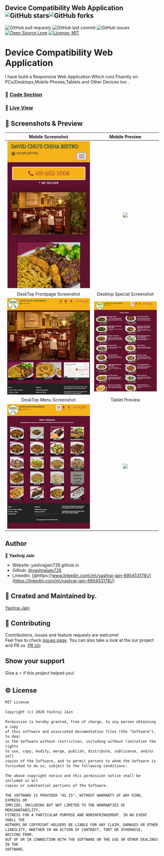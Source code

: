 
## Device Compatibility Web Application ![GitHub stars](https://img.shields.io/github/stars/yashrajjain726/Device-Compatibility-Web-Application?style=social)![GitHub forks](https://img.shields.io/github/forks/yashrajjain726/Device-Compatibility-Web-Application?style=social) 
![GitHub pull requests](https://img.shields.io/github/issues-pr/yashrajjain726/Device-Compatibility-Web-Application) ![GitHub last commit](https://img.shields.io/github/last-commit/yashrajjain726/Device-Compatibility-Web-Application)  ![GitHub issues](https://img.shields.io/github/issues-raw/yashrajjain726/Css-Based-Menu-Section) [![Open Source Love](https://badges.frapsoft.com/os/v2/open-source.svg?v=103)](https://github.com/yashrajjain726/Device-Compatibility-Web-Application)
[![License: MIT](https://img.shields.io/badge/License-MIT-yellow.svg)](https://opensource.org/licenses/MIT)

# Device Compatibility Web Application
I have build a Responsive Web Application Which runs Fluently on PCs/Desktops,Mobile Phones,Tablets and Other Devices too . 

### :file_folder: [Code Section](https://github.com/yashrajjain726/Device-Compatibility-Web-Application)

### :running: [Live View](https://yashrajjain726.github.io/Device-Compatibility-Web-Application/)
## 📱 Screenshots & Preview
|                                                   Mobile Screenshot                                            |         Mobile Preview                                                                                           |
|:--------------------------------------------------------------------------------------------------------------:|:----------------------------------------------------------------------------------------------------------------:|
| ![](https://github.com/yashrajjain726/Device-Compatibility-Web-Application/blob/master/screenshots/mobile.JPG) |![](https://github.com/yashrajjain726/Device-Compatibility-Web-Application/blob/master/screenshots/mobile.gif)    |
|                                                 DeskTop Frontpage Screenshot                                   |         Desktop Special Screenshot                                                                               |
| ![](https://github.com/yashrajjain726/Device-Compatibility-Web-Application/blob/master/screenshots/pc.JPG)     |![](https://github.com/yashrajjain726/Device-Compatibility-Web-Application/blob/master/screenshots/pc-special.JPG)|
|                                                 DeskTop Menu Screenshot                                        |         Tablet Preview                                                                                           |
| ![](https://github.com/yashrajjain726/Device-Compatibility-Web-Application/blob/master/screenshots/pc-menu.JPG)|![](https://github.com/yashrajjain726/Device-Compatibility-Web-Application/blob/master/screenshots/tablet.gif)|
## Author

👤 **Yashraj Jain**

* Website: yashrajjain726.github.io
* Github: [@yashrajjain726](https://github.com/yashrajjain726)
* LinkedIn: [@https:\/\/www.linkedin.com\/in\/yashraj-jain-695453178\/](https://linkedin.com/in\/yashraj-jain-695453178\/)

## 🙋 Created and Maintained by. 
[Yashraj Jain](https://github.com/yashrajjain726)

## 🤝 Contributing

Contributions, issues and feature requests are welcome!<br />Feel free to check [issues page](https://github.com/yashrajjain726/Device-Compatibility-Web-Application/issues). You can also take a look at the our project and PR us .[PR Url](https://github.com/yashrajjain726/Device-Compatibility-Web-Application/pulls).

## Show your support

Give a ⭐️ if this project helped you!

## © License 
```
MIT License

Copyright (c) 2020 Yashraj Jain

Permission is hereby granted, free of charge, to any person obtaining a copy
of this software and associated documentation files (the "Software"), to deal
in the Software without restriction, including without limitation the rights
to use, copy, modify, merge, publish, distribute, sublicense, and/or sell
copies of the Software, and to permit persons to whom the Software is
furnished to do so, subject to the following conditions:

The above copyright notice and this permission notice shall be included in all
copies or substantial portions of the Software.

THE SOFTWARE IS PROVIDED "AS IS", WITHOUT WARRANTY OF ANY KIND, EXPRESS OR
IMPLIED, INCLUDING BUT NOT LIMITED TO THE WARRANTIES OF MERCHANTABILITY,
FITNESS FOR A PARTICULAR PURPOSE AND NONINFRINGEMENT. IN NO EVENT SHALL THE
AUTHORS OR COPYRIGHT HOLDERS BE LIABLE FOR ANY CLAIM, DAMAGES OR OTHER
LIABILITY, WHETHER IN AN ACTION OF CONTRACT, TORT OR OTHERWISE, ARISING FROM,
OUT OF OR IN CONNECTION WITH THE SOFTWARE OR THE USE OR OTHER DEALINGS IN THE
SOFTWARE.
```
